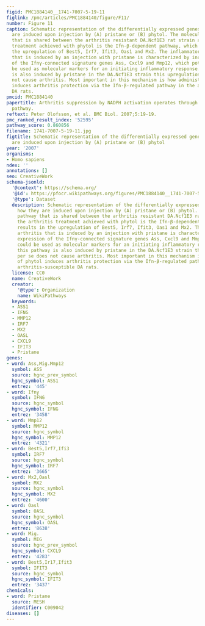 ```yaml
---
figid: PMC1884140__1741-7007-5-19-11
figlink: /pmc/articles/PMC1884140/figure/F11/
number: Figure 11
caption: Schematic representation of the differentially expressed genes and how they
  are induced upon injection by (A) pristane or (B) phytol. The molecular pathway
  that is shared between the arthritis resistant DA.Ncf1E3 rat strain and the arthritis
  treatment achieved with phytol is the Ifn-β-dependent pathway, which results in
  the upregulation of Best5, Irf7, Ifit3, Oas1 and Mx2. The inflammatory arthritis
  that is induced by an injection with pristane is characterized by increased expression
  of the Ifnγ-connected signature genes Ass, Cxcl9 and Mmp12, which potentially could
  be used as molecular markers for an initiating inflammatory response. As this pathway
  is also induced by pristane in the DA.Ncf1E3 strain this upregulation per se does
  not cause arthritis. Most important in this mechanism is how administration of phytol
  induces arthritis protection via the Ifn-β-regulated pathway in the arthritis-susceptible
  DA rats.
pmcid: PMC1884140
papertitle: Arthritis suppression by NADPH activation operates through an interferon-β
  pathway.
reftext: Peter Olofsson, et al. BMC Biol. 2007;5:19-19.
pmc_ranked_result_index: '52595'
pathway_score: 0.860856
filename: 1741-7007-5-19-11.jpg
figtitle: Schematic representation of the differentially expressed genes and how they
  are induced upon injection by (A) pristane or (B) phytol
year: '2007'
organisms:
- Homo sapiens
ndex: ''
annotations: []
seo: CreativeWork
schema-jsonld:
  '@context': https://schema.org/
  '@id': https://pfocr.wikipathways.org/figures/PMC1884140__1741-7007-5-19-11.html
  '@type': Dataset
  description: Schematic representation of the differentially expressed genes and
    how they are induced upon injection by (A) pristane or (B) phytol. The molecular
    pathway that is shared between the arthritis resistant DA.Ncf1E3 rat strain and
    the arthritis treatment achieved with phytol is the Ifn-β-dependent pathway, which
    results in the upregulation of Best5, Irf7, Ifit3, Oas1 and Mx2. The inflammatory
    arthritis that is induced by an injection with pristane is characterized by increased
    expression of the Ifnγ-connected signature genes Ass, Cxcl9 and Mmp12, which potentially
    could be used as molecular markers for an initiating inflammatory response. As
    this pathway is also induced by pristane in the DA.Ncf1E3 strain this upregulation
    per se does not cause arthritis. Most important in this mechanism is how administration
    of phytol induces arthritis protection via the Ifn-β-regulated pathway in the
    arthritis-susceptible DA rats.
  license: CC0
  name: CreativeWork
  creator:
    '@type': Organization
    name: WikiPathways
  keywords:
  - ASS1
  - IFNG
  - MMP12
  - IRF7
  - MX2
  - OASL
  - CXCL9
  - IFIT3
  - Pristane
genes:
- word: Ass,Mig.Mmp12
  symbol: ASS
  source: hgnc_prev_symbol
  hgnc_symbol: ASS1
  entrez: '445'
- word: Ifny
  symbol: IFNG
  source: hgnc_symbol
  hgnc_symbol: IFNG
  entrez: '3458'
- word: Mmp12
  symbol: MMP12
  source: hgnc_symbol
  hgnc_symbol: MMP12
  entrez: '4321'
- word: Best5,Irf7,Ifi3
  symbol: IRF7
  source: hgnc_symbol
  hgnc_symbol: IRF7
  entrez: '3665'
- word: Mx2,Oasl
  symbol: MX2
  source: hgnc_symbol
  hgnc_symbol: MX2
  entrez: '4600'
- word: Oasl
  symbol: OASL
  source: hgnc_symbol
  hgnc_symbol: OASL
  entrez: '8638'
- word: Mig.
  symbol: MIG
  source: hgnc_prev_symbol
  hgnc_symbol: CXCL9
  entrez: '4283'
- word: Best5,Ir17,Ifit3
  symbol: IFIT3
  source: hgnc_symbol
  hgnc_symbol: IFIT3
  entrez: '3437'
chemicals:
- word: Pristane
  source: MESH
  identifier: C009042
diseases: []
---
```

